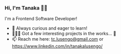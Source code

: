 ### Hi, I'm Tanaka 👋🏾

I'm a Frontend Software Developer! 

- 🌱 Always curious and eager to learn!
- 👨🏾‍💻 Got a few interesting projects in the works... 👀
- 📫 Reach me here: tc.lusengo@gmail.com or https://www.linkedin.com/in/tanakalusengo/
